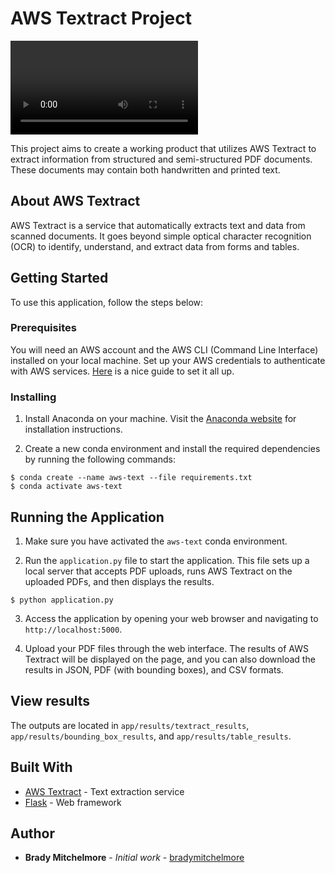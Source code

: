 # AWS Textract Project

![Textract Demo](documents/demos/textract-demo-v1.mp4)

This project aims to create a working product that utilizes AWS Textract to extract information from structured and semi-structured PDF documents. These documents may contain both handwritten and printed text.

## About AWS Textract

AWS Textract is a service that automatically extracts text and data from scanned documents. It goes beyond simple optical character recognition (OCR) to identify, understand, and extract data from forms and tables.

## Getting Started

To use this application, follow the steps below:

### Prerequisites

You will need an AWS account and the AWS CLI (Command Line Interface) installed on your local machine. Set up your AWS credentials to authenticate with AWS services. [Here](https://aws.amazon.com/getting-started/guides/setup-environment/) is a nice guide to set it all up.

### Installing

1. Install Anaconda on your machine. Visit the [Anaconda website](https://www.anaconda.com/products/individual) for installation instructions.

2. Create a new conda environment and install the required dependencies by running the following commands:

```
$ conda create --name aws-text --file requirements.txt
$ conda activate aws-text
```

## Running the Application

1. Make sure you have activated the `aws-text` conda environment.

2. Run the `application.py` file to start the application. This file sets up a local server that accepts PDF uploads, runs AWS Textract on the uploaded PDFs, and then displays the results.

```
$ python application.py
```

3. Access the application by opening your web browser and navigating to `http://localhost:5000`.

4. Upload your PDF files through the web interface. The results of AWS Textract will be displayed on the page, and you can also download the results in JSON, PDF (with bounding boxes), and CSV formats.

## View results

The outputs are located in `app/results/textract_results`, `app/results/bounding_box_results`, and `app/results/table_results`.

## Built With

* [AWS Textract](https://aws.amazon.com/textract/) - Text extraction service
* [Flask](https://flask.palletsprojects.com/) - Web framework

## Author

* **Brady Mitchelmore** - *Initial work* - [bradymitchelmore](mailto:bradymitchelmore@gmail.com)

